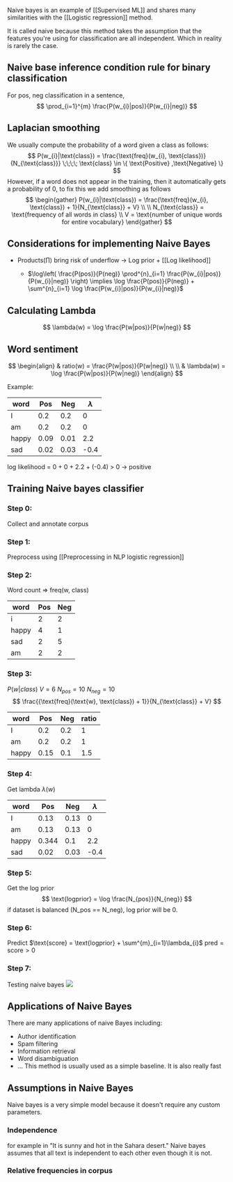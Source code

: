 
Naive bayes is an example of [[Supervised ML]] and shares many similarities with the [[Logistic regression]] method.

It is called naive because this method takes the assumption that the features you're using for classification are all independent. Which in reality is rarely the case.

## Naive base inference condition rule for binary classification
For pos, neg classification in a sentence,
$$
\prod_{i=1}^{m} \frac{P(w_{i}|pos)}{P(w_{i}|neg)}
$$

## Laplacian smoothing
We usually compute the probability of a word given a class as follows:
$$
P(w_{i}|\text{class}) = \frac{\text{freq}(w_{i}, \text{class})}{N_{\text{class}}} \;\;\;\; \text{class} \in \{ \text{Positive} ,\text{Negative} \}
$$
However, if a word does not appear in the training, then it automatically gets a probability of 0, to fix this we add smoothing as follows
$$
\begin{gather}
P(w_{i}|\text{class}) = \frac{\text{freq}(w_{i}, \text{class}) + 1}{N_{\text{class}} + V} \\ \\
N_{\text{class}} = \text{frequency of all words in class} \\
V = \text{number of unique words for entire vocabulary}
\end{gather}
$$

## Considerations for implementing Naive Bayes
- Products($\prod$) bring risk of underflow -> Log prior + [[Log likelihood]]

	- $\log\left( \frac{P(pos)}{P(neg)} \prod^{n}_{i=1} \frac{P(w_{i}|pos)}{P(w_{i}|neg)} \right) \implies \log \frac{P(pos)}{P(neg)} + \sum^{n}_{i=1} \log \frac{P(w_{i}|pos)}{P(w_{i}|neg)}$

## Calculating Lambda
$$
\lambda(w) = \log \frac{P(w|pos)}{P(w|neg)}
$$

## Word sentiment
$$
\begin{align}
& ratio(w) = \frac{P(w|pos)}{P(w|neg)} \\ \\
& \lambda(w) = \log \frac{P(w|pos)}{P(w|neg)}
\end{align}
$$

Example:

| word  | Pos  | Neg  | $\lambda$ |
| ----- | ---- | ---- | --------- |
| I     | 0.2  | 0.2  | 0        |
| am    | 0.2  | 0.2  | 0         |
| happy | 0.09 | 0.01 | 2.2       |
| sad   | 0.02 | 0.03 | -0.4      |

log likelihood = 0 + 0 + 2.2 + (-0.4) > 0 -> positive

## Training Naive bayes classifier
### Step 0:
Collect and annotate corpus
### Step 1:
Preprocess using [[Preprocessing in NLP logistic regression]]
### Step 2:
Word count
=> freq(w, class)

| word  | Pos | Neg |
| ----- | --- | --- |
| i     | 2   | 2   |
| happy | 4   | 1   |
| sad   | 2   | 5   |
| am    | 2   | 2   |

### Step 3:
$P(w| class)$
$V = 6$
$N_{pos} = 10$
$N_{neg} = 10$
$$
\frac{{\text{freq}(\text{w}, \text{class}) + 1}}{N_{\text{class}} + V}
$$

| word  | Pos  | Neg | ratio |
| ----- | ---- | --- | ----- |
| I     | 0.2  | 0.2 | 1     |
| am    | 0.2  | 0.2 | 1     |
| happy | 0.15 | 0.1 | 1.5   |
### Step 4:
Get lambda $\lambda(w)$

| word  | Pos  | Neg  | $\lambda$ |
| ----- | ---- | ---- | --------- |
| I     | 0.13  | 0.13 | 0        |
| am    | 0.13  | 0.13  | 0         |
| happy | 0.344 | 0.1 | 2.2       |
| sad   | 0.02 | 0.03 | -0.4      |

### Step 5:
Get the log prior
$$
\text{logprior} = \log \frac{N_{pos}}{N_{neg}}
$$
if dataset is balanced (N_pos == N_neg), log prior will be 0.

### Step 6:
Predict
$\text{score} = \text{logprior} + \sum^{m}_{i=1}\lambda_{i}$
$\text{pred} = \text{score} > 0$

### Step 7:
Testing naive bayes
![](https://d3c33hcgiwev3.cloudfront.net/imageAssetProxy.v1/DBzYqctbQdSc2KnLW5HURA_3de7717134ec4f3ea36f9318083b60c6_Screen-Shot-2020-09-08-at-4.42.03-PM.png?expiry=1692835200000&hmac=EJ--tDkrsUmaoaVrmi-w7F02A1n6FAaprXbDeLKwU7g)

## Applications of Naive Bayes
There are many applications of naive Bayes including:
- Author identification
- Spam filtering
- Information retrieval
- Word disambiguation
- ...
This method is usually used as a simple baseline. It is also really fast

## Assumptions in Naive Bayes
Naive bayes is a very simple model because it doesn't require any custom parameters.
### Independence
for example in "It is sunny and hot in the Sahara desert."
Naive bayes assumes that all text is independent to each other even though it is not.
### Relative frequencies in corpus
